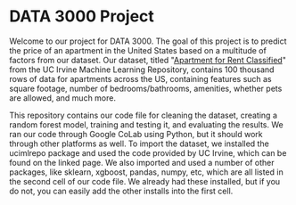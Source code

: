 # DATA 3000 Project
Welcome to our project for DATA 3000. The goal of this project is to predict the price of an apartment in the United States based on a multitude of factors from our dataset. Our dataset, titled "[Apartment for Rent Classified](https://archive.ics.uci.edu/dataset/555/apartment+for+rent+classified)" from the UC Irvine Machine Learning Repository, contains 100 thousand rows of data for apartments across the US, containing features such as square footage, number of bedrooms/bathrooms, amenities, whether pets are allowed, and much more. 

This repository contains our code file for cleaning the dataset, creating a random forest model, training and testing it, and evaluating the results. We ran our code through Google CoLab using Python, but it should work through other platforms as well. To import the dataset, we installed the ucimlrepo package and used the code provided by UC Irvine, which can be found on the linked page. We also imported and used a number of other packages, like sklearn, xgboost, pandas, numpy, etc, which are all listed in the second cell of our code file. We already had these installed, but if you do not, you can easily add the other installs into the first cell.

